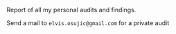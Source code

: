 Report of all my personal audits and findings.

Send a mail to `elvis.osujic@gmail.com` for a private audit
